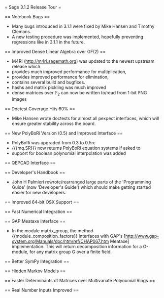 = Sage 3.1.2 Release Tour =

== Notebook Bugs ==
 * Many bugs introduced in 3.1.1 were fixed by Mike Hansen and Timothy Clemans. 
 * A new testing procedure was implemented, hopefully preventing regressions like in 3.1.1 in the future.

== Improved Dense Linear Algebra over GF(2) ==
 * M4RI (http://m4ri.sagemath.org) was updated to the newest upstream release which
  * provides much improved performance for multiplication,
  * provides improved performance for elimination,
  * contains several build and bugfixes.
 * hashs and matrix pickling was much improved
 * dense matrices over $\mathbb{F}_2$ can now be written to/read from 1-bit PNG images

== Doctest Coverage Hits 60% ==
 * Mike Hansen wrote doctests for almost all pexpect interfaces, which will ensure greater stability across the board.

== New PolyBoRi Version (0.5) and Improved Interface ==
 * PolyBoRi was upgraded from 0.3 to 0.5rc
 * {{{mq.SR}}} now returns PolyBoRi equation systems if asked to
 * support for boolean polynomial interpolation was added

== QEPCAD Interface ==

== Developer's Handbook ==
 *  John H Palmieri rewrote/rearranged large parts of the 'Programming Guide' (now 'Developer's Guide') which should make getting started easier for new developers.

== Improved 64-bit OSX Support ==

== Fast Numerical Integration ==

== GAP Meataxe Interface ==
 * In the module matrix_group, the method {{module_composition_factors}} interfaces with GAP's [http://www.gap-system.org/Manuals/doc/htm/ref/CHAP067.htm Meataxe] implementation. This will return decomposition information for a G-module, for any matrix group G over a finite field.

== Better SymPy Integration ==

== Hidden Markov Models ==

== Faster Determinants of Matrices over Multivariate Polynomial Rings ==

== Real Number Inputs Improved ==
